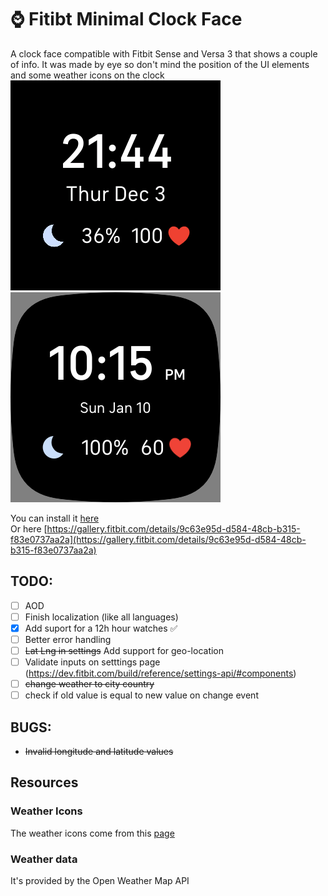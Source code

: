 # ⌚ Fitibt Minimal Clock Face

A clock face compatible with Fitbit Sense and Versa 3 that shows a couple of info. It was made by eye so don't mind the position of the UI elements and some weather icons on the clock  
![image](face.png)
![image](face_12h.png)

You can install it [here](https://gallery.fitbit.com/details/9c63e95d-d584-48cb-b315-f83e0737aa2a)  
Or here [https://gallery.fitbit.com/details/9c63e95d-d584-48cb-b315-f83e0737aa2a](https://gallery.fitbit.com/details/9c63e95d-d584-48cb-b315-f83e0737aa2a)

## TODO:
- [ ] AOD
- [ ] Finish localization (like all languages)
- [x] Add suport for a 12h hour watches ✅
- [ ] Better error handling
- [ ] ~~Lat Lng in settings~~ Add support for geo-location
- [ ] Validate inputs on setttings page (https://dev.fitbit.com/build/reference/settings-api/#components)
- [ ] ~~change weather to city country~~
- [ ] check if old value is equal to new value on change event
## BUGS:
- ~~Invalid longitude and latitude values~~


## Resources

### Weather Icons
The weather icons come from this [page](https://www.deviantart.com/ncrystal/art/Google-Now-Weather-Icons-597652261) 

### Weather data
It's provided by the Open Weather Map API
<img src="https://www.google-analytics.com/collect?v=1&amp;t=event&amp;tid=UA-100869248-2&amp;cid=555&amp;ec=github&amp;ea=pageview&amp;el=fitbit-minimal&amp;ev=1" alt=""> 
